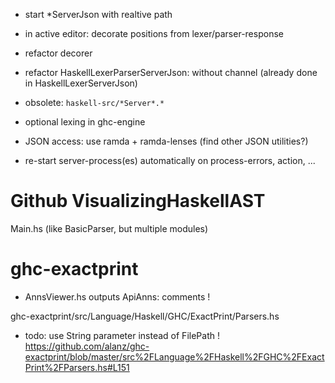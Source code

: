 
- start *ServerJson with realtive path

- in active editor: decorate positions from lexer/parser-response
- refactor decorer

- refactor HaskellLexerParserServerJson: without channel (already done in HaskellLexerServerJson) 

- obsolete: `haskell-src/*Server*.*`

- optional lexing in ghc-engine

- JSON access: use ramda + ramda-lenses (find other JSON utilities?)

- re-start server-process(es) automatically on process-errors, action, ...


Github VisualizingHaskellAST
============================
Main.hs (like BasicParser, but multiple modules)


ghc-exactprint
==============
* AnnsViewer.hs
outputs ApiAnns: comments !

ghc-exactprint/src/Language/Haskell/GHC/ExactPrint/Parsers.hs

* todo: use String parameter instead of FilePath !
https://github.com/alanz/ghc-exactprint/blob/master/src%2FLanguage%2FHaskell%2FGHC%2FExactPrint%2FParsers.hs#L151

